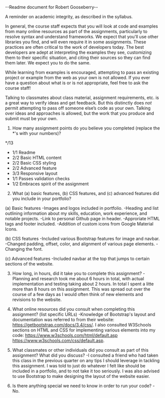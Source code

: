 --Readme document for Robert Gooseberry--

A reminder on academic integrity, as described in the syllabus.

In general, the course staff expects that you will look at code and examples from many online resources as part of the assignments, particularly to resolve syntax and understand frameworks. We expect that you'll use other libraries you find, and will even require it in some assignments. These practices are often critical to the work of developers today. The best developers are adept at interpreting the examples they see, customizing them to their specific situation, and citing their sources so they can find them later. We expect you to do the same.

While learning from examples is encouraged, attempting to pass an existing project or example from the web as your own is not allowed. If you ever have a question about what is or is not appropriate, feel free to ask the course staff!

Talking to classmates about class material, assignment requirements, etc. is a great way to verify ideas and get feedback. But this distinctly does *not* permit attempting to pass off someone else’s code as your own. Talking over ideas and approaches is allowed, but the work that you produce and submit must be your own.

1. How many assignment points do you believe you completed (replace the *'s with your numbers)?

*/13
- 1/1 Readme
- 2/2 Basic HTML content
- 2/2 Basic CSS styling
- 2/2 Advanced feature
- 3/3 Responsive layout
- 1/1 Passes validation checks
- 1/2 Embraces spirit of the assignment

2. What (a) basic features, (b) CSS features, and (c) advanced features did you include in your portfolio?

(a) Basic features
  -Images and logos included in portfolio.
  -Heading and list outlining information about my skills, education, work experience, and notable projects.
  -Link to personal Github page in header.
  -Approriate HTML tags and footer included.
  -Addition of custom icons from Google Material Icons.

(b) CSS features
  -Included various Bootstrap features for image and navbar.
  -Changed padding, offset, color, and alignment of various page elements.
  -Changing the font.

(c) Advanced features
  -Included navbar at the top that jumps to certain sections of the website.

3. How long, in hours, did it take you to complete this assignment?
  -Planning and research took me about 6 hours in total, with actual implementation and testing taking about 2 hours. In total I spent a litte more than 8 hours on this assignment. This was spread out over the course of a few days as I would often think of new elements and revisions to the website.

4. What online resources did you consult when completing this assignment? (list specific URLs)
  -Knowledge of Bootstrap's layout and documentation was referred to from their website: https://getbootstrap.com/docs/3.4/css/. I also consulted W3Schools sections on HTML and CSS for implementing various elements into my code: https://www.w3schools.com/html/default.asp https://www.w3schools.com/css/default.asp. 

5. What classmates or other individuals did you consult as part of this assignment? What did you discuss?
  -I consulted a friend who had taken this class in the previous quarter on any tips I should leverage in tackling this assignment. I was told to just do whatever I felt like should be included in a portfolio, and to not take it too seriously. I was also advised to use Bootstrap to make designing the layout of the website easier.

6. Is there anything special we need to know in order to run your code?
  -No.
